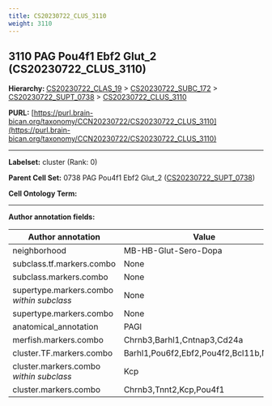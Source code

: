 ```yaml
---
title: CS20230722_CLUS_3110
weight: 3110
---
```

## 3110 PAG Pou4f1 Ebf2 Glut_2 (CS20230722_CLUS_3110)
<b>Hierarchy: </b>
[CS20230722_CLAS_19](../CS20230722_CLAS_19) >
[CS20230722_SUBC_172](../CS20230722_SUBC_172) >
[CS20230722_SUPT_0738](../CS20230722_SUPT_0738) >
[CS20230722_CLUS_3110](../CS20230722_CLUS_3110)

**PURL:** [https://purl.brain-bican.org/taxonomy/CCN20230722/CS20230722_CLUS_3110](https://purl.brain-bican.org/taxonomy/CCN20230722/CS20230722_CLUS_3110)

---


**Labelset:** cluster (Rank: 0)

**Parent Cell Set:** 0738 PAG Pou4f1 Ebf2 Glut_2 ([CS20230722_SUPT_0738](../CS20230722_SUPT_0738))



**Cell Ontology Term:** 

[MARKER GENES.]: #


---

[TRANSFERRED ANNOTATIONS.]: #


[AUTHOR ANNOTATION FIELDS.]: #


**Author annotation fields:**

| Author annotation | Value |
|-------------------|-------|
|neighborhood|MB-HB-Glut-Sero-Dopa|
|subclass.tf.markers.combo|None|
|subclass.markers.combo|None|
|supertype.markers.combo _within subclass_|None|
|supertype.markers.combo|None|
|anatomical_annotation|PAGl|
|merfish.markers.combo|Chrnb3,Barhl1,Cntnap3,Cd24a|
|cluster.TF.markers.combo|Barhl1,Pou6f2,Ebf2,Pou4f2,Bcl11b,Nhlh2|
|cluster.markers.combo _within subclass_|Kcp|
|cluster.markers.combo|Chrnb3,Tnnt2,Kcp,Pou4f1|
